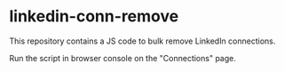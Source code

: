# linkedin-conn-remove
This repository contains a JS code to bulk remove LinkedIn connections.

Run the script in browser console on the "Connections" page. 
